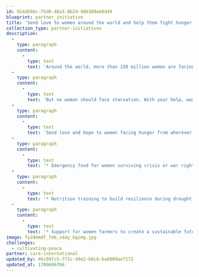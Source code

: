 ```yaml
---
id: 914d560c-f5d0-48a3-8b24-906389eb8d49
blueprint: partner_initiative
title: 'Send love to women around the world and help them fight hunger'
collection_type: partner-initiatives
description:
  -
    type: paragraph
    content:
      -
        type: text
        text: 'Around the world, more than 150 million women are facing food insecurity. The reality is that hunger hits harder for women than men. Women eat last and least, often skipping meals or making unimaginable decisions to feed their families before themselves.'
  -
    type: paragraph
    content:
      -
        type: text
        text: 'But no woman should face starvation. With your help, women can overcome hunger for themselves and their families.'
  -
    type: paragraph
    content:
      -
        type: text
        text: 'Send love and hope to women facing hunger from wherever you are in the world. Your gift provides:'
  -
    type: paragraph
    content:
      -
        type: text
        text: '* Emergency food for women surviving crisis or war right now.'
  -
    type: paragraph
    content:
      -
        type: text
        text: '* Nutrition training to build resilience during drought or other climate crises.'
  -
    type: paragraph
    content:
      -
        type: text
        text: '* Support for women farmers to create a sustainable future for their families and communities.'
image: fy24mmdf_feb_vday_bgimg.jpg
challenges:
  - cultivating-peace
partner: care-international
updated_by: 46c097c5-771c-49e2-b8c6-ba6009ae7172
updated_at: 1709686766
---
```

